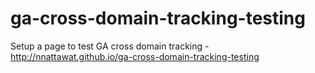 # ga-cross-domain-tracking-testing
Setup a page to test GA cross domain tracking - http://nnattawat.github.io/ga-cross-domain-tracking-testing

